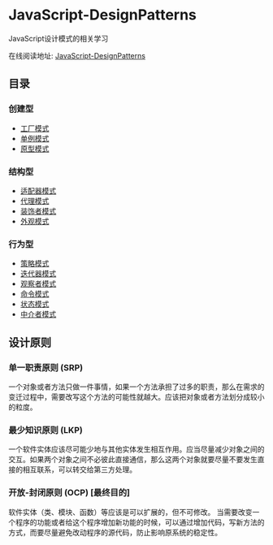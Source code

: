 # JavaScript-DesignPatterns
JavaScript设计模式的相关学习

在线阅读地址: [JavaScript-DesignPatterns](https://reaperlee.cn/dp/)

## 目录
### 创建型
- [工厂模式](https://github.com/Reaper622/JavaScript-DesignPatterns/blob/master/Factory/Factory.md)
- [单例模式](https://github.com/Reaper622/JavaScript-DesignPatterns/blob/master/SinglePattern/SinglePattern.md)
- [原型模式](https://github.com/Reaper622/JavaScript-DesignPatterns/blob/master/Prototype/Prototype.md)

### 结构型
- [适配器模式](https://github.com/Reaper622/JavaScript-DesignPatterns/blob/master/Adapter/Adapter.md)
- [代理模式](https://github.com/Reaper622/JavaScript-DesignPatterns/blob/master/Proxy/Proxy.md)
- [装饰者模式](https://github.com/Reaper622/JavaScript-DesignPatterns/blob/master/Decorator/Decorator.md)
- [外观模式](https://github.com/Reaper622/JavaScript-DesignPatterns/blob/master/Appearance/Appearance.md)

### 行为型
- [策略模式](https://github.com/Reaper622/JavaScript-DesignPatterns/blob/master/Strategy/Strategy.md)
- [迭代器模式](https://github.com/Reaper622/JavaScript-DesignPatterns/blob/master/Iterator/Itrerator.md)
- [观察者模式](https://github.com/Reaper622/JavaScript-DesignPatterns/blob/master/Observer/Observer.md)
- [命令模式](https://github.com/Reaper622/JavaScript-DesignPatterns/blob/master/Command/Command.md)
- [状态模式](https://github.com/Reaper622/JavaScript-DesignPatterns/blob/master/State/State.md)
- [中介者模式](https://github.com/Reaper622/JavaScript-DesignPatterns/blob/master/Mediation/Mediation.md)



## 设计原则

### 单一职责原则 (SRP)

一个对象或者方法只做一件事情，如果一个方法承担了过多的职责，那么在需求的变迁过程中，需要改写这个方法的可能性就越大。应该把对象或者方法划分成较小的粒度。

### 最少知识原则 (LKP)

一个软件实体应该尽可能少地与其他实体发生相互作用。应当尽量减少对象之间的交互。如果两个对象之间不必彼此直接通信，那么这两个对象就要尽量不要发生直接的相互联系，可以转交给第三方处理。

### 开放-封闭原则 (OCP) [最终目的]

软件实体（类、模块、函数）等应该是可以扩展的，但不可修改。
当需要改变一个程序的功能或者给这个程序增加新功能的时候，可以通过增加代码，写新方法的方式，而要尽量避免改动程序的源代码，防止影响原系统的稳定性。